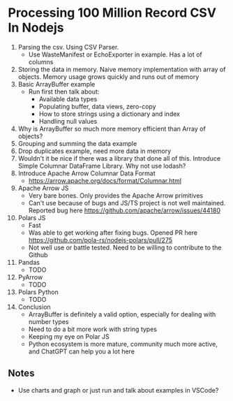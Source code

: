 # Processing 100 Million Record CSV In Nodejs

1. Parsing the csv. Using CSV Parser.
    - Use WasteManifest or EchoExporter in example. Has a lot of columns
2. Storing the data in memory. Naive memory implementation with array of objects. Memory usage grows quickly and runs out of memory
4. Basic ArrayBuffer example
    - Run first then talk about:
        - Available data types
        - Populating buffer, data views, zero-copy
        - How to store strings using a dictionary and index
        - Handling null values
5. Why is ArrayBuffer so much more memory efficient than Array of objects?
6. Grouping and summing the data example
7. Drop duplicates example, need more data in memory
8. Wouldn't it be nice if there was a library that done all of this. Introduce Simple Columnar DataFrame Library. Why not use lodash?
9. Introduce Apache Arrow Columnar Data Format
    - https://arrow.apache.org/docs/format/Columnar.html
10. Apache Arrow JS
    - Very bare bones. Only provides the Apache Arrow primitives
    - Can't use because of bugs and JS/TS project is not well maintained. Reported bug here https://github.com/apache/arrow/issues/44180
11. Polars JS
    - Fast
    - Was able to get working after fixing bugs. Opened PR here https://github.com/pola-rs/nodejs-polars/pull/275
    - Not well use or battle tested. Need to be willing to contribute to the Github
12. Pandas
    - TODO
13. PyArrow
    - TODO
14. Polars Python
    - TODO
15. Conclusion
    - ArrayBuffer is definitely a valid option, especially for dealing with number types
    - Need to do a bit more work with string types
    - Keeping my eye on Polar JS
    - Python ecosystem is more mature, community much more active, and ChatGPT can help you a lot here

## Notes
- Use charts and graph or just run and talk about examples in VSCode?
